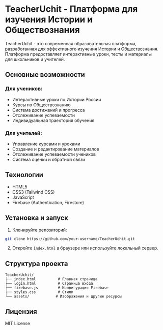 # TeacherUchit - Платформа для изучения Истории и Обществознания

TeacherUchit - это современная образовательная платформа, разработанная для эффективного изучения Истории и Обществознания. Платформа предоставляет интерактивные уроки, тесты и материалы для школьников и учителей.

## Основные возможности

### Для учеников:
- Интерактивные уроки по Истории России
- Курсы по Обществознанию
- Система достижений и прогресса
- Отслеживание успеваемости
- Индивидуальная траектория обучения

### Для учителей:
- Управление курсами и уроками
- Создание и редактирование материалов
- Отслеживание успеваемости учеников
- Система оценки и обратной связи

## Технологии

- HTML5
- CSS3 (Tailwind CSS)
- JavaScript
- Firebase (Authentication, Firestore)

## Установка и запуск

1. Клонируйте репозиторий:
```bash
git clone https://github.com/your-username/TeacherUchit.git
```

2. Откройте `index.html` в браузере или используйте локальный сервер.

## Структура проекта

```
TeacherUchit/
├── index.html          # Главная страница
├── login.html          # Страница входа
├── firebase.js         # Конфигурация Firebase
├── styles.css          # Стили
└── assets/            # Изображения и другие ресурсы
```

## Лицензия

MIT License
